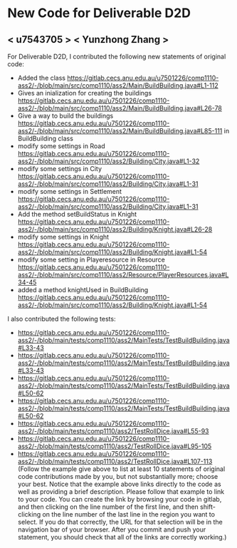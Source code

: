 # New Code for Deliverable D2D

## < u7543705 > < Yunzhong Zhang >

For Deliverable D2D, I contributed the following new statements of original code:

- Added the class https://gitlab.cecs.anu.edu.au/u7501226/comp1110-ass2/-/blob/main/src/comp1110/ass2/Main/BuildBuilding.java#L1-112
- Gives an inialization for creating the buildings https://gitlab.cecs.anu.edu.au/u7501226/comp1110-ass2/-/blob/main/src/comp1110/ass2/Main/BuildBuilding.java#L26-78
- Give a way to build the buildings https://gitlab.cecs.anu.edu.au/u7501226/comp1110-ass2/-/blob/main/src/comp1110/ass2/Main/BuildBuilding.java#L85-111 in BuildBuilding class
- modify some settings in Road https://gitlab.cecs.anu.edu.au/u7501226/comp1110-ass2/-/blob/main/src/comp1110/ass2/Building/City.java#L1-32
- modify some settings in City https://gitlab.cecs.anu.edu.au/u7501226/comp1110-ass2/-/blob/main/src/comp1110/ass2/Building/City.java#L1-31
- modify some settings in Settlement https://gitlab.cecs.anu.edu.au/u7501226/comp1110-ass2/-/blob/main/src/comp1110/ass2/Building/City.java#L1-31
- Add the method setBuildStatus in Knight https://gitlab.cecs.anu.edu.au/u7501226/comp1110-ass2/-/blob/main/src/comp1110/ass2/Building/Knight.java#L26-28
- modify some settings in Knight https://gitlab.cecs.anu.edu.au/u7501226/comp1110-ass2/-/blob/main/src/comp1110/ass2/Building/Knight.java#L1-54
- modify some setting in Playeresource in Resource https://gitlab.cecs.anu.edu.au/u7501226/comp1110-ass2/-/blob/main/src/comp1110/ass2/Resource/PlayerResources.java#L34-45
- added a method knightUsed in BuildBuilding https://gitlab.cecs.anu.edu.au/u7501226/comp1110-ass2/-/blob/main/src/comp1110/ass2/Building/Knight.java#L1-54

I also contributed the following tests:
- https://gitlab.cecs.anu.edu.au/u7501226/comp1110-ass2/-/blob/main/tests/comp1110/ass2/MainTests/TestBuildBuilding.java#L33-43
- https://gitlab.cecs.anu.edu.au/u7501226/comp1110-ass2/-/blob/main/tests/comp1110/ass2/MainTests/TestBuildBuilding.java#L33-43
- https://gitlab.cecs.anu.edu.au/u7501226/comp1110-ass2/-/blob/main/tests/comp1110/ass2/MainTests/TestBuildBuilding.java#L50-62
- https://gitlab.cecs.anu.edu.au/u7501226/comp1110-ass2/-/blob/main/tests/comp1110/ass2/MainTests/TestBuildBuilding.java#L50-62
- https://gitlab.cecs.anu.edu.au/u7501226/comp1110-ass2/-/blob/main/tests/comp1110/ass2/TestRollDice.java#L55-93
- https://gitlab.cecs.anu.edu.au/u7501226/comp1110-ass2/-/blob/main/tests/comp1110/ass2/TestRollDice.java#L95-105
- https://gitlab.cecs.anu.edu.au/u7501226/comp1110-ass2/-/blob/main/tests/comp1110/ass2/TestRollDice.java#L107-113
(Follow the example give above to list at least 10 statements of original code contributions made by you, but not substantially more; choose your best. Notice that the example above links directly to the code as well as providing a brief description.   Please follow that example to link to your code.  You can create the link by browsing your code in gitlab, and then clicking on the line number of the first line, and then shift-clicking on the line number of the last line in the region you want to select.  If you do that correctly, the URL for that selection will be in the navigation bar of your browser.  After you commit and push your statement, you should check that all of the links are correctly working.)